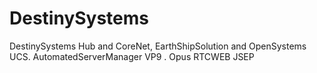 DestinySystems
==============

DestinySystems Hub and CoreNet, EarthShipSolution and OpenSystems UCS. AutomatedServerManager
VP9 . Opus RTCWEB JSEP
